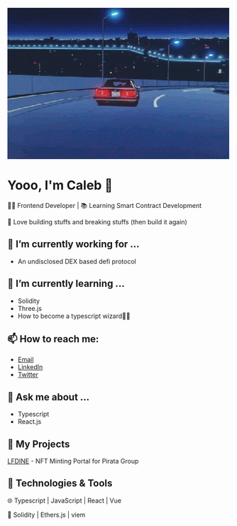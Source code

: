 ![on my way](https://github.com/k4l4p/k4l4p/blob/main/index.gif?raw=true)

# Yooo, I'm Caleb 👋

👨‍💻 Frontend Developer | 📚 Learning Smart Contract Development

🚀 Love building stuffs and breaking stuffs (then build it again)

## 🔭 I’m currently working for ...

- An undisclosed DEX based defi protocol

## 🌱 I’m currently learning ...

- Solidity
- Three.js
- How to become a typescript wizard🧙‍♂️

## 📫 How to reach me:

- [Email](mailto:kalapwong@gmail.com)
- [LinkedIn](https://www.linkedin.com/in/caleb-wong-0a4326230/)
- [Twitter](https://twitter.com/k4l4p)

## 💬 Ask me about ...

- Typescript
- React.js

## 🚀 My Projects

[LFDINE](https://github.com/k4l4p/LF-dine-portal) - NFT Minting Portal for Pirata Group


## 🔧 Technologies & Tools

🌐 Typescript | JavaScript | React | Vue

🧰 Solidity | Ethers.js | viem
